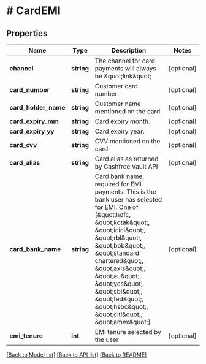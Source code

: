 # # CardEMI

## Properties

Name | Type | Description | Notes
------------ | ------------- | ------------- | -------------
**channel** | **string** | The channel for card payments will always be \&quot;link\&quot; | [optional]
**card_number** | **string** | Customer card number. | [optional]
**card_holder_name** | **string** | Customer name mentioned on the card. | [optional]
**card_expiry_mm** | **string** | Card expiry month. | [optional]
**card_expiry_yy** | **string** | Card expiry year. | [optional]
**card_cvv** | **string** | CVV mentioned on the card. | [optional]
**card_alias** | **string** | Card alias as returned by Cashfree Vault API | [optional]
**card_bank_name** | **string** | Card bank name, required for EMI payments. This is the bank user has selected for EMI. One of [\&quot;hdfc, \&quot;kotak\&quot;, \&quot;icici\&quot;, \&quot;rbl\&quot;, \&quot;bob\&quot;, \&quot;standard chartered\&quot;, \&quot;axis\&quot;, \&quot;au\&quot;, \&quot;yes\&quot;, \&quot;sbi\&quot;, \&quot;fed\&quot;, \&quot;hsbc\&quot;, \&quot;citi\&quot;, \&quot;amex\&quot;] | [optional]
**emi_tenure** | **int** | EMI tenure selected by the user | [optional]

[[Back to Model list]](../../README.md#models) [[Back to API list]](../../README.md#endpoints) [[Back to README]](../../README.md)
